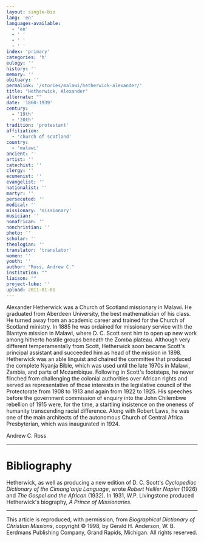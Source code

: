 ```yaml
---
layout: single-bio
lang: 'en'
languages-available:
  - 'en'
  - ' '
  - ' '
  - ' '
index: 'primary'
categories: 'h'
eulogy: ''
history: ''
memory: ''
obituary: ''
permalink: '/stories/malawi/hetherwick-alexander/'
title: "Hetherwick, Alexander"
alternate: ""
date: '1860-1939'
century:
  - '19th'
  - '20th'
tradition: 'protestant'
affiliation:
  - 'church of scotland'
country:
  - 'malawi'
ancient: ''
artist: ''
catechist: ''
clergy: ''
ecumenist: ''
evangelist: ''
nationalist: ''
martyr: ''
persecuted: ''
medical: ''
missionary: 'missionary'
musician: ''
nonafrican: ''
nonchristian: ''
photo: ''
scholar: ''
theologian: ''
translator: 'translator'
women: ''
youth: ''
author: "Ross, Andrew C."
institution: ""
liaison: ""
project-luke: ''
upload: 2011-01-01
---
```




Alexander Hetherwick was a Church of Scotland missionary in Malawi. He graduated from Aberdeen University, the best mathematician of his class. He turned away from an academic career and trained for the Church of Scotland ministry. In 1885 he was ordained for missionary service with the Blantyre mission in Malawi, where D. C. Scott sent him to open up new work among hitherto hostile groups beneath the Zomba plateau. Although very different temperamentally from Scott, Hetherwick soon became Scott's principal assistant and succeeded him as head of the mission in 1898. Hetherwick was an able linguist and chaired the committee that produced the complete Nyanja Bible, which was used until the late 1970s in Malawi, Zambia, and parts of Mozambique. Following in Scott's footsteps, he never flinched from challenging the colonial authorities over African rights and served as representative of those interests in the legislative council of the Protectorate from 1908 to 1913 and again from 1922 to 1925. His speeches before the government commission of enquiry into the John Chilembwe rebellion of 1915 were, for the time, a startling insistence on the oneness of humanity transcending racial difference. Along with Robert Laws, he was one of the main architects of the autonomous Church of Central Africa Presbyterian, which was inaugurated in 1924.

Andrew C. Ross

---

# Bibliography

Hetherwick, as well as producing a new edition of D. C. Scott's *Cyclopediac Dictionary of the Cimang'anja Language*, wrote *Robert Hellier Napier* (1926) and *The Gospel and the African* (1932). In 1931, W.P. Livingstone produced Hetherwick's biography, *A Prince of Missionaries*.

---

This article is reproduced, with permission, from *Biographical Dictionary of Christian Missions*, copyright © 1998, by Gerald H. Anderson, W. B. Eerdmans Publishing Company, Grand Rapids, Michigan. All rights reserved.
